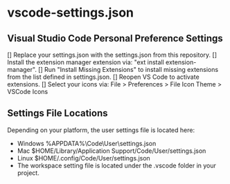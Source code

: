 # vscode-settings.json

## Visual Studio Code Personal Preference Settings
[] Replace your settings.json with the settings.json from this repository.
[] Install the extension manager extension via: "ext install extension-manager".
[] Run "Install Missing Extensions" to install missing extensions from the list defined in settings.json.
[] Reopen VS Code to activate extensions.
[] Select your icons via: File > Preferences > File Icon Theme > VSCode Icons

## Settings File Locations
Depending on your platform, the user settings file is located here:

* Windows %APPDATA%\Code\User\settings.json
* Mac $HOME/Library/Application Support/Code/User/settings.json
* Linux $HOME/.config/Code/User/settings.json
* The workspace setting file is located under the .vscode folder in your project.
